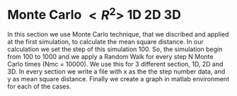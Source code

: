# Monte Carlo $<R^2>$ 1D 2D 3D

In this section we use Monte Carlo technique, that we discribed and applied at the first simulation, to calculate the mean square distance. 
In our calculation we set the step of this simulation 100. So, the simulation begin from 100 to 1000 and we apply a Random Walk for every step N Monte Carlo times (Nmc = 10000). 
We use this for 3 different section, 1D, 2D and 3D. 
In every section we write a file with x as the the step number data, and y as mean square distance. Finally we create a graph in matlab environment for each of the cases.